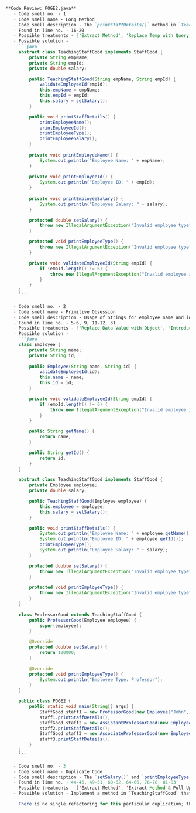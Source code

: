 ```markdown
**Code Review: POGE2.java**
   - Code smell no. - 1
   - Code smell name - Long Method
   - Code smell description - The `printStaffDetails()` method in `TeachingStaffGood` has multiple responsibilities like printing different types of information (name, id, type, salary) which makes it long and hard to maintain.
   - Found in line no. - 16-20
   - Possible treatments - ['Extract Method', 'Replace Temp with Query, Introduce Parameter Object or Preserve Whole Object', 'Decompose Conditional']
   - Possible solution - 
     ```java
     abstract class TeachingStaffGood implements StaffGood {
         private String empName;
         private String empId;
         private double salary;

         public TeachingStaffGood(String empName, String empId) {
             validateEmployeeId(empId);
             this.empName = empName;
             this.empId = empId;
             this.salary = setSalary();
         }

         public void printStaffDetails() {
             printEmployeeName();
             printEmployeeId();
             printEmployeeType();
             printEmployeeSalary();
         }
         
         private void printEmployeeName() {
             System.out.println("Employee Name: " + empName);
         }
         
         private void printEmployeeId() {
             System.out.println("Employee ID: " + empId);
         }
         
         private void printEmployeeSalary() {
             System.out.println("Employee Salary: " + salary);
         }

         protected double setSalary() {
             throw new IllegalArgumentException("Invalid employee type");
         }

         protected void printEmployeeType() {
             throw new IllegalArgumentException("Invalid employee type");
         }

         private void validateEmployeeId(String empId) {
             if (empId.length() != 6) {
                 throw new IllegalArgumentException("Invalid employee id");
             }
         }
     }
     ```

   - Code smell no. - 2
   - Code smell name - Primitive Obsession
   - Code smell description - Usage of Strings for employee name and id instead of creating a dedicated Employee object.
   - Found in line no. - 5-6, 9, 11-12, 31
   - Possible treatments - ['Replace Data Value with Object', 'Introduce Parameter Object or Preserve Whole Object', 'Replace Type Code with Class, Replace Type Code with Subclasses or Replace Type Code with State/Strategy', 'Replace Array with Object']
   - Possible solution -
     ```java
     class Employee {
         private String name;
         private String id;
         
         public Employee(String name, String id) {
             validateEmployeeId(id);
             this.name = name;
             this.id = id;
         }

         private void validateEmployeeId(String empId) {
             if (empId.length() != 6) {
                 throw new IllegalArgumentException("Invalid employee id");
             }
         }

         public String getName() {
             return name;
         }

         public String getId() {
             return id;
         }
     }

     abstract class TeachingStaffGood implements StaffGood {
         private Employee employee;
         private double salary;

         public TeachingStaffGood(Employee employee) {
             this.employee = employee;
             this.salary = setSalary();
         }

         public void printStaffDetails() {
             System.out.println("Employee Name: " + employee.getName());
             System.out.println("Employee ID: " + employee.getId());
             printEmployeeType();
             System.out.println("Employee Salary: " + salary);
         }

         protected double setSalary() {
             throw new IllegalArgumentException("Invalid employee type");
         }

         protected void printEmployeeType() {
             throw new IllegalArgumentException("Invalid employee type");
         }
     }
     
     class ProfessorGood extends TeachingStaffGood {
         public ProfessorGood(Employee employee) {
             super(employee);
         }

         @Override
         protected double setSalary() {
             return 100000;
         }

         @Override
         protected void printEmployeeType() {
             System.out.println("Employee Type: Professor");
         }
     }

     public class POGE2 {
         public static void main(String[] args) {
             StaffGood staff1 = new ProfessorGood(new Employee("John", "123456"));
             staff1.printStaffDetails();
             StaffGood staff2 = new AssistantProfessorGood(new Employee("Jane", "123467"));
             staff2.printStaffDetails();
             StaffGood staff3 = new AssociateProfessorGood(new Employee("Doe", "897321"));
             staff3.printStaffDetails();
         }
     }
     ```

   - Code smell no. - 3
   - Code smell name - Duplicate Code
   - Code smell description - The `setSalary()` and `printEmployeeType()` methods are overridden in all subclasses with slight variations.
   - Found in line no. - 44-46, 49-51, 60-62, 64-66, 76-78, 81-83
   - Possible treatments - ['Extract Method', 'Extract Method & Pull Up Field', 'Pull Up Constructor Body', 'Form Template Method', 'Substitute Algorithm', 'Extract Superclass', 'Consolidate Conditional Expression and use Extract Method', 'Consolidate Duplicate Conditional Fragments']
   - Possible solution - Implement a method in `TeachingStaffGood` that takes parameters or use polymorphic behavior to eliminate duplication.

     There is no single refactoring for this particular duplication; the refactoring process would involve implementing a more polymorphic design or factory pattern to manage the similar switch cases. This could also be managed using a data-driven approach if applicable, by storing the employee type and salary data externally (e.g., in a database or configuration file).
```
